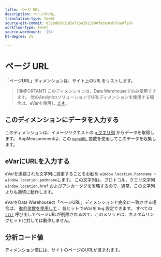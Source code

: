```yaml
---
title: ページ URL
description: ページのURL。
translation-type: tm+mt
source-git-commit: 0328de560185e716a3913080feda9cd078e0f206
workflow-type: tm+mt
source-wordcount: '154'
ht-degree: 2%

---
```



# ページ URL

「ページURL」ディメンションは、サイト上のURLをリストします。

>[!IMPORTANT] このディメンションは、Data Warehouseでのみ使用できます。 他のAnalyticsソリューションでURLディメンションを使用する場合は、eVarを使用し [ます](evar.md)。

## このディメンションにデータを入力する

このディメンションは、イメージリクエストの [`g` クエリ列](/help/implement/validate/query-parameters.md) からデータを取得します。 AppMeasurementは、この [`pageURL`](/help/implement/vars/page-vars/pageurl.md) 変数を使用してこのデータを収集します。

## eVarにURLを入力する

eVarを連結された文字列に設定することをお勧め `window.location.hostname + window.location.pathname`します。 この文字列は、プロトコル、クエリ文字列 `window.location.href` およびアンカータグを省略するので、通常、この文字列よりも適切に動作します。

eVarをData Warehouseの「ページURL」ディメンションと完全に一致させる場合は、 [動的変数を使用して](/help/implement/vars/page-vars/dynamic-variables.md) 、各ヒットでeVarを `D=g` 設定できます。 すべての [`tl()`](/help/implement/vars/functions/tl-method.md) 呼び出しでページURLが削除されるので、このメソッドは、カスタムリンクヒットに対しては動作しません。

## 分析コード値

ディメンション値には、サイトのページのURLが含まれます。
